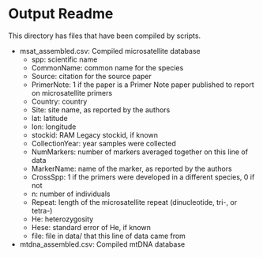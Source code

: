 # Output Readme

This directory has files that have been compiled by scripts.

- msat_assembled.csv: Compiled microsatellite database
  - spp: scientific name
  - CommonName: common name for the species
  - Source: citation for the source paper
  - PrimerNote: 1 if the paper is a Primer Note paper published to report on microsatellite primers
  - Country: country
  - Site: site name, as reported by the authors
  - lat: latitude
  - lon: longitude
  - stockid: RAM Legacy stockid, if known
  - CollectionYear: year samples were collected
  - NumMarkers: number of markers averaged together on this line of data
  - MarkerName: name of the marker, as reported by the authors
  - CrossSpp: 1 if the primers were developed in a different species, 0 if not
  - n: number of individuals
  - Repeat: length of the microsatellite repeat (dinucleotide, tri-, or tetra-)
  - He: heterozygosity
  - Hese: standard error of He, if known
  - file: file in data/ that this line of data came from
- mtdna_assembled.csv: Compiled mtDNA database